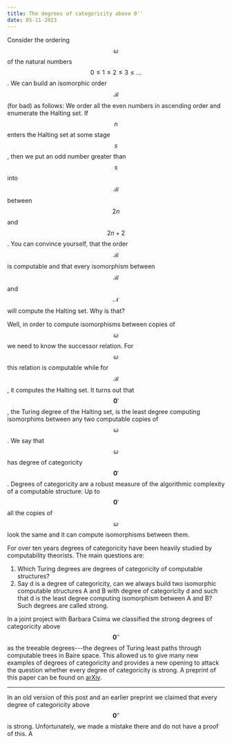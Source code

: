 ```yaml
---
title: The degrees of categoricity above 0''
date: 05-11-2023
---
```


Consider the ordering $$\omega$$ of the natural numbers $$0\leq 1\leq 2\leq 3\leq\dots$$.
We can build an isomorphic order $$\mathcal B$$ (for bad) as follows: We order all the even numbers in ascending order and enumerate the Halting set. If $$n$$ enters the Halting set at some stage $$s$$, then we put an odd number greater than $$s$$ into $$\mathcal B$$ between $$2n$$ and $$2n+2$$. You can convince yourself, that the order $$\mathcal B$$ is computable and that every isomorphism between $$\mathcal B$$ and $$\mathcal N$$ will compute the Halting set. Why is that? 

Well, in order to compute isomorphisms between copies of $$\omega$$ we need to know the successor relation. For $$\omega$$ this relation is computable while for $$\mathcal B$$, it computes the Halting set. It turns out that $$\mathbf 0'$$, the Turing degree of the Halting set, is the least degree computing isomorphims between any two computable copies of $$\omega$$. We say that $$\omega$$ has degree of categoricity $$\mathbf 0'$$. Degrees of categoricity are a robust measure of the algorithmic complexity of a computable structure: Up to $$\mathbf 0'$$ all the copies of $$\omega$$ look the same and it can compute isomorphisms between them.

For over ten years degrees of categoricity have been heavily studied by computability theorists. The main questions are: 
1. Which Turing degrees are degrees of categoricity of computable structures? 
2. Say d is a degree of categoricity, can we always build two isomorphic computable structures A and B with degree of categoricity d and such that d is the least degree computing isomorphism between A and B? Such degrees are called strong.

In a joint project with Barbara Csima we classified the strong degrees of categoricity above $$\mathbf{0}''$$ as the treeable degrees---the degrees of Turing least paths through computable trees in Baire space. This allowed us to give many new examples of degrees of categoricity and provides a new opening to attack the question whether every degree of categoricity is strong. A preprint of this paper can be found on [arXiv](https://arxiv.org/abs/2209.04524).

---------

In an old version of this post and an earlier preprint we claimed that every degree of categoricity above $$\mathbf 0 ''$$ is strong. Unfortunately, we made a mistake there and do not have a proof of this. A 
